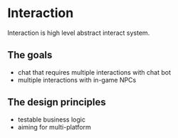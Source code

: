 # Interaction

Interaction is high level abstract interact system.


## The goals
- chat that requires multiple interactions with chat bot
- multiple interactions with in-game NPCs

## The design principles
- testable business logic
- aiming for multi-platform


